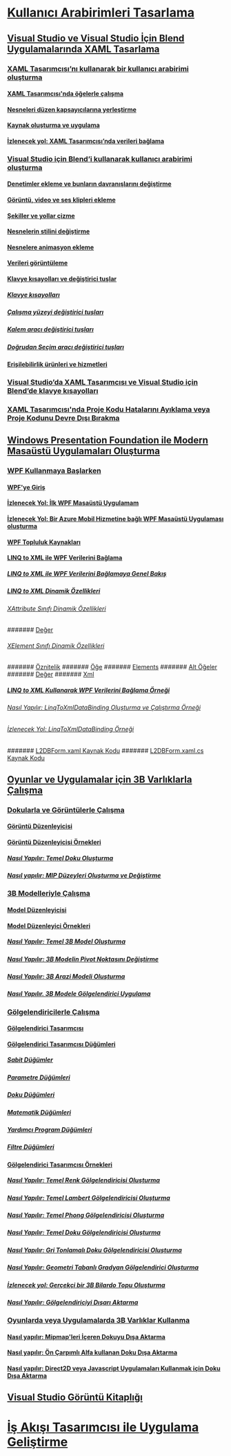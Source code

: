 # [Kullanıcı Arabirimleri Tasarlama](designing-user-interfaces.md)
## [Visual Studio ve Visual Studio İçin Blend Uygulamalarında XAML Tasarlama](designing-xaml-in-visual-studio.md)
### [XAML Tasarımcısı’nı kullanarak bir kullanıcı arabirimi oluşturma](creating-a-ui-by-using-xaml-designer-in-visual-studio.md)
#### [XAML Tasarımcısı'nda öğelerle çalışma](working-with-elements-in-xaml-designer.md)
#### [Nesneleri düzen kapsayıcılarına yerleştirme](organize-objects-into-layout-containers-in-xaml-designer.md)
#### [Kaynak oluşturma ve uygulama](how-to-create-and-apply-a-resource.md)
#### [İzlenecek yol: XAML Tasarımcısı’nda verileri bağlama](walkthrough-binding-to-data-in-xaml-designer.md)
### [Visual Studio için Blend’i kullanarak kullanıcı arabirimi oluşturma](creating-a-ui-by-using-blend-for-visual-studio.md)
#### [Denetimler ekleme ve bunların davranışlarını değiştirme](insert-controls-and-modify-their-behavior-in-xaml-designer.md)
#### [Görüntü, video ve ses klipleri ekleme](insert-images-videos-and-audio-clips-in-xaml-designer.md)
#### [Şekiller ve yollar çizme](draw-shapes-and-paths.md)
#### [Nesnelerin stilini değiştirme](modify-the-style-of-objects-in-blend.md)
#### [Nesnelere animasyon ekleme](animate-objects-in-xaml-designer.md)
#### [Verileri görüntüleme](display-data-in-blend.md)
#### [Klavye kısayolları ve değiştirici tuşlar](keyboard-shortcuts-and-modifier-keys-in-blend.md)
##### [Klavye kısayolları](keyboard-shortcuts-in-blend.md)
##### [Çalışma yüzeyi değiştirici tuşları](artboard-modifier-keys-in-blend.md)
##### [Kalem aracı değiştirici tuşları](pen-tool-modifier-keys-in-blend.md)
##### [Doğrudan Seçim aracı değiştirici tuşları](direct-selection-tool-modifier-keys-in-blend.md)
#### [Erişilebilirlik ürünleri ve hizmetleri](accessibility-products-and-services-blend.md)
### [Visual Studio’da XAML Tasarımcısı ve Visual Studio için Blend’de klavye kısayolları](keyboard-shortcuts-for-xaml-designer.md)
### [XAML Tasarımcısı'nda Proje Kodu Hatalarını Ayıklama veya Proje Kodunu Devre Dışı Bırakma](debugging-or-disabling-project-code-in-xaml-designer.md)
## [Windows Presentation Foundation ile Modern Masaüstü Uygulamaları Oluşturma](create-modern-desktop-applications-with-windows-presentation-foundation.md)
### [WPF Kullanmaya Başlarken](getting-started-with-wpf.md)
#### [WPF'ye Giriş](introduction-to-wpf.md)
#### [İzlenecek Yol: İlk WPF Masaüstü Uygulamam](walkthrough-my-first-wpf-desktop-application2.md)
#### [İzlenecek Yol: Bir Azure Mobil Hizmetine bağlı WPF Masaüstü Uygulaması oluşturma](walkthrough-create-a-wpf-desktop-application-connected-to-an-azure-mobile-service.md)
#### [WPF Topluluk Kaynakları](wpf-community-resources.md)
#### [LINQ to XML ile WPF Verilerini Bağlama](wpf-data-binding-with-linq-to-xml.md)
##### [LINQ to XML ile WPF Verilerini Bağlamaya Genel Bakış](wpf-data-binding-with-linq-to-xml-overview.md)
##### [LINQ to XML Dinamik Özellikleri](linq-to-xml-dynamic-properties.md)
###### [XAttribute Sınıfı Dinamik Özellikleri](xattribute-class-dynamic-properties.md)
####### [Değer](value-xattribute-dynamic-property.md)
###### [XElement Sınıfı Dinamik Özellikleri](xelement-class-dynamic-properties.md)
####### [Öznitelik](attribute-xelement-dynamic-property.md)
####### [Öğe](element-xelement-dynamic-property.md)
####### [Elements](elements-xelement-dynamic-property.md)
####### [Alt Öğeler](descendants-xelement-dynamic-property.md)
####### [Değer](value-xelement-dynamic-property.md)
####### [Xml](xml-xelement-dynamic-property.md)
##### [LINQ to XML Kullanarak WPF Verilerini Bağlama Örneği](wpf-data-binding-using-linq-to-xml-example.md)
###### [Nasıl Yapılır: LinqToXmlDataBinding Oluşturma ve Çalıştırma Örneği](how-to-build-and-run-the-linqtoxmldatabinding-example.md)
###### [İzlenecek Yol: LinqToXmlDataBinding Örneği](walkthrough-linqtoxmldatabinding-example.md)
####### [L2DBForm.xaml Kaynak Kodu](l2dbform-xaml-source-code.md)
####### [L2DBForm.xaml.cs Kaynak Kodu](l2dbform-xaml-cs-source-code.md)
## [Oyunlar ve Uygulamalar için 3B Varlıklarla Çalışma](working-with-3-d-assets-for-games-and-apps.md)
### [Dokularla ve Görüntülerle Çalışma](working-with-textures-and-images.md)
#### [Görüntü Düzenleyicisi](image-editor.md)
#### [Görüntü Düzenleyicisi Örnekleri](image-editor-examples.md)
##### [Nasıl Yapılır: Temel Doku Oluşturma](how-to-create-a-basic-texture.md)
##### [Nasıl yapılır: MIP Düzeyleri Oluşturma ve Değiştirme](how-to-create-and-modify-mip-levels.md)
### [3B Modelleriyle Çalışma](working-with-3-d-models.md)
#### [Model Düzenleyicisi](model-editor.md)
#### [Model Düzenleyici Örnekleri](model-editor-examples.md)
##### [Nasıl Yapılır: Temel 3B Model Oluşturma](how-to-create-a-basic-3-d-model.md)
##### [Nasıl Yapılır: 3B Modelin Pivot Noktasını Değiştirme](how-to-modify-the-pivot-point-of-a-3-d-model.md)
##### [Nasıl Yapılır: 3B Arazi Modeli Oluşturma](how-to-model-3-d-terrain.md)
##### [Nasıl Yapılır. 3B Modele Gölgelendirici Uygulama](how-to-apply-a-shader-to-a-3-d-model.md)
### [Gölgelendiricilerle Çalışma](working-with-shaders.md)
#### [Gölgelendirici Tasarımcısı](shader-designer.md)
#### [Gölgelendirici Tasarımcısı Düğümleri](shader-designer-nodes.md)
##### [Sabit Düğümler](constant-nodes.md)
##### [Parametre Düğümleri](parameter-nodes.md)
##### [Doku Düğümleri](texture-nodes.md)
##### [Matematik Düğümleri](math-nodes.md)
##### [Yardımcı Program Düğümleri](utility-nodes.md)
##### [Filtre Düğümleri](filter-nodes.md)
#### [Gölgelendirici Tasarımcısı Örnekleri](shader-designer-examples.md)
##### [Nasıl Yapılır: Temel Renk Gölgelendiricisi Oluşturma](how-to-create-a-basic-color-shader.md)
##### [Nasıl Yapılır: Temel Lambert Gölgelendiricisi Oluşturma](how-to-create-a-basic-lambert-shader.md)
##### [Nasıl Yapılır: Temel Phong Gölgelendiricisi Oluşturma](how-to-create-a-basic-phong-shader.md)
##### [Nasıl Yapılır: Temel Doku Gölgelendiricisi Oluşturma](how-to-create-a-basic-texture-shader.md)
##### [Nasıl Yapılır: Gri Tonlamalı Doku Gölgelendiricisi Oluşturma](how-to-create-a-grayscale-texture-shader.md)
##### [Nasıl Yapılır: Geometri Tabanlı Gradyan Gölgelendirici Oluşturma](how-to-create-a-geometry-based-gradient-shader.md)
##### [İzlenecek yol: Gerçekçi bir 3B Bilardo Topu Oluşturma](walkthrough-creating-a-realistic-3-d-billiard-ball.md)
##### [Nasıl Yapılır: Gölgelendiriciyi Dışarı Aktarma](how-to-export-a-shader.md)
### [Oyunlarda veya Uygulamalarda 3B Varlıklar Kullanma](using-3-d-assets-in-your-game-or-app.md)
#### [Nasıl yapılır: Mipmap'leri İçeren Dokuyu Dışa Aktarma](how-to-export-a-texture-that-contains-mipmaps.md)
#### [Nasıl yapılır: Ön Çarpımlı Alfa kullanan Doku Dışa Aktarma](how-to-export-a-texture-that-has-premultiplied-alpha.md)
#### [Nasıl yapılır: Direct2D veya Javascript Uygulamaları Kullanmak için Doku Dışa Aktarma](how-to-export-a-texture-for-use-with-direct2d-or-javascipt-apps.md)
## [Visual Studio Görüntü Kitaplığı](the-visual-studio-image-library.md)
# [İş Akışı Tasarımcısı ile Uygulama Geliştirme](../workflow-designer/developing-applications-with-the-workflow-designer.md)
